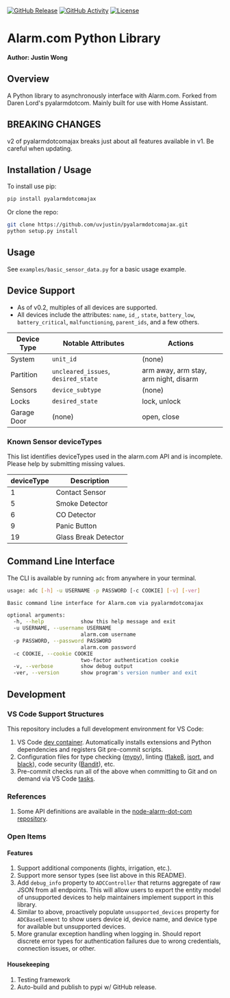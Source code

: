 [![GitHub Release][releases-shield]][releases]
[![GitHub Activity][commits-shield]][commits]
[![License][license-shield]](LICENSE)

# Alarm.com Python Library

**Author: Justin Wong**

## Overview

A Python library to asynchronously interface with Alarm.com.
Forked from Daren Lord's pyalarmdotcom. Mainly built for use with Home Assistant.

## BREAKING CHANGES

v2 of pyalarmdotcomajax breaks just about all features available in v1. Be careful when updating.

## Installation / Usage

To install use pip:

```bash
pip install pyalarmdotcomajax
```

Or clone the repo:

```bash
git clone https://github.com/uvjustin/pyalarmdotcomajax.git
python setup.py install
```

## Usage

See `examples/basic_sensor_data.py` for a basic usage example.

## Device Support

- As of v0.2, multiples of all devices are supported.
- All devices include the attributes: `name`, `id_`, `state`, `battery_low`, `battery_critical`, `malfunctioning`, `parent_ids`, and a few others.

|Device Type|Notable Attributes|Actions|
|--|--|--|
|System|`unit_id`|(none)|
|Partition|`uncleared_issues`, `desired_state`|arm away, arm stay, arm night, disarm
|Sensors|`device_subtype`|(none)|
|Locks|`desired_state`|lock, unlock|
|Garage Door|(none)|open, close|

### Known Sensor deviceTypes

This list identifies deviceTypes used in the alarm.com API and is incomplete. Please help by submitting missing values.

| deviceType | Description          |
|------------|----------------------|
| 1          | Contact Sensor       |
| 5          | Smoke Detector       |
| 6          | CO Detector          |
| 9          | Panic Button         |
| 19         | Glass Break Detector |

## Command Line Interface

The CLI is available by running `adc` from anywhere in your terminal.

```bash
usage: adc [-h] -u USERNAME -p PASSWORD [-c COOKIE] [-v] [-ver]

Basic command line interface for Alarm.com via pyalarmdotcomajax

optional arguments:
  -h, --help            show this help message and exit
  -u USERNAME, --username USERNAME
                        alarm.com username
  -p PASSWORD, --password PASSWORD
                        alarm.com password
  -c COOKIE, --cookie COOKIE
                        two-factor authentication cookie
  -v, --verbose         show debug output
  -ver, --version       show program's version number and exit
```

## Development

### VS Code Support Structures

This repository includes a full development environment for VS Code:

1. VS Code [dev container](https://code.visualstudio.com/docs/remote/create-dev-container). Automatically installs extensions and Python dependencies and registers Git pre-commit scripts.
2. Configuration files for type checking ([mypy](http://mypy-lang.org/)), linting ([flake8](https://flake8.pycqa.org/en/latest/), [isort](https://github.com/PyCQA/isort), and [black](https://github.com/psf/black)), code security ([Bandit](https://bandit.readthedocs.io/en/latest/)), etc.
3. Pre-commit checks run all of the above when committing to Git and on demand via VS Code [tasks](https://code.visualstudio.com/docs/editor/tasks).

### References

1. Some API definitions are available in the [node-alarm-dot-com repository](https://github.com/node-alarm-dot-com/node-alarm-dot-com/tree/master/src/_models).

### Open Items

#### Features

1. Support additional components (lights, irrigation, etc.).
2. Support more sensor types (see list above in this README).
3. Add `debug_info` property to `ADCController` that returns aggregate of raw JSON from all endpoints. This will allow users to export the entity model of unsupported devices to help maintainers implement support in this library.
4. Similar to above, proactively populate `unsupported_devices` property for `ADCBaseElement` to show users device id, device name, and device type for available but unsupported devices.
5. More granular exception handling when logging in. Should report discrete error types for authentication failures due to wrong credentials, connection issues, or other.

#### Housekeeping

1. Testing framework
2. Auto-build and publish to pypi w/ GitHub release.

[license-shield]: https://img.shields.io/github/license/uvjustin/pyalarmdotcomajax.svg?style=for-the-badge
[releases-shield]: https://img.shields.io/github/release/uvjustin/pyalarmdotcomajax.svg?style=for-the-badge
[releases]: https://github.com/uvjustin/pyalarmdotcomajax/releases
[commits-shield]: https://img.shields.io/github/commit-activity/y/uvjustin/pyalarmdotcomajax.svg?style=for-the-badge
[commits]: https://github.com/uvjustin/pyalarmdotcomajax/commits/master
